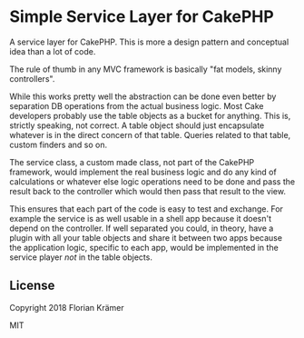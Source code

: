 #  Simple Service Layer for CakePHP

A service layer for CakePHP. This is more a design pattern and conceptual idea than a lot of code.

The rule of thumb in any MVC framework is basically "fat models, skinny controllers".

While this works pretty well the abstraction can be done even better by separation DB operations from the actual business logic. Most Cake developers probably use the table objects as a bucket for anything. This is, strictly speaking, not correct. A table object should just encapsulate whatever is in the direct concern of that table. Queries related to that table, custom finders and so on.

The service class, a custom made class, not part of the CakePHP framework, would implement the real business logic and do any kind of calculations or whatever else logic operations need to be done and pass the result back to the controller which would then pass that result to the view.

This ensures that each part of the code is easy to test and exchange. For example the service is as well usable in a shell app because it doesn't depend on the controller. If well separated you could, in theory, have a plugin with all your table objects and share it between two apps because the application logic, specific to each app, would be implemented in the service player *not* in the table objects.

## License

Copyright 2018 Florian Krämer

MIT
